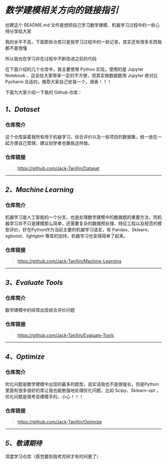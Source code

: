 # ***数学建模相关方向的链接指引***


创建这个 README.md 文件是想把自己学习数学建模、机器学习过程中的一些心得分享给大家

我的水平不高，下面那些仓库只是我学习过程中的一些记录，其实还有很多东西我都不是很懂

所以我也在学习并在过程中不断改进之前的代码

在下面介绍的几个仓库中，我主要使用 Python 实现，使用的是 Jupyter Notebook ，这会给大家带来一定的不方便，但其实做数据题用 Jupyter 绝对比 Pycharm 合适的，推荐大家自己安装一个，很香！！！

下面为大家介绍一下我的 Github 仓库：

## ***1、Dataset***

### **仓库简介**
这个仓库装着我所有用于机器学习、综合评价以及一些项目的数据集，统一放在一起方便自己管理，建议初学者也像我这样做。

### **仓库链接**
>https://github.com/Jack-TanXin/Dataset

---

## ***2、Machine Learning***

### **仓库简介**
机器学习是人工智能的一个分支，也是处理数学建模中的数据题的重要方法，而机器学习并不只是建模那么简单，还需要复杂的数据预处理、特征工程以及规范的模型评价，好在Python作为当前主要的机器学习语言，有 Pandas、Sklearn、xgboost、lightgbm 等库的加持，机器学习也变得简单了起来。

### **仓库链接**
>https://github.com/Jack-TanXin/Machine-Learning

---

## ***3、Evaluate Tools***

### **仓库简介**
数学建模中的经常出现综合评价问题

### **仓库链接**
>https://github.com/Jack-TanXin/Evaluate-Tools

---

## ***4、Optimize***

### **仓库简介**
优化问题是数学建模中出现的最多的题型，说实话我也不是很擅长，但是Python里面有很多很好的库让我也能勉强地处理优化问题，比如 Scipy、Sklearn-opt ，优化问题是很考验建模手的，小心！！！

### **仓库链接**
>https://github.com/Jack-TanXin/Optimize

---

## ***5、敬请期待***

深度学习仓库（感觉要到我考完研才有时间更了）
